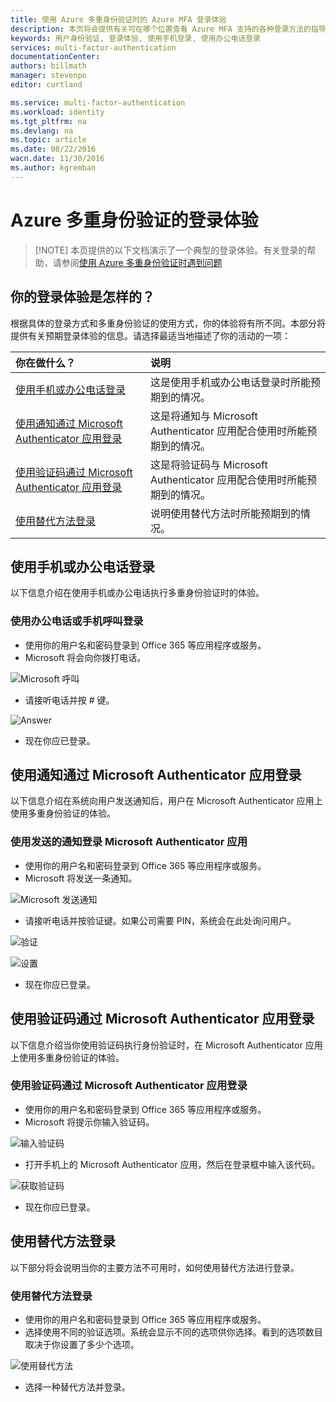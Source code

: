 ```yaml
---
title: 使用 Azure 多重身份验证时的 Azure MFA 登录体验
description: 本页将会提供有关可在哪个位置查看 Azure MFA 支持的各种登录方法的指导。
keywords: 用户身份验证, 登录体验, 使用手机登录, 使用办公电话登录
services: multi-factor-authentication
documentationCenter: 
authors: billmath
manager: stevenpo
editor: curtland

ms.service: multi-factor-authentication
ms.workload: identity
ms.tgt_pltfrm: na
ms.devlang: na
ms.topic: article
ms.date: 08/22/2016
wacn.date: 11/30/2016
ms.author: kgremban
---
```


# Azure 多重身份验证的登录体验
> [!NOTE]  本页提供的以下文档演示了一个典型的登录体验。有关登录的帮助，请参阅[使用 Azure 多重身份验证时遇到问题](./multi-factor-authentication-end-user-manage-settings.md)

## 你的登录体验是怎样的？
根据具体的登录方式和多重身份验证的使用方式，你的体验将有所不同。本部分将提供有关预期登录体验的信息。请选择最适当地描述了你的活动的一项：

你在做什么？|说明
:------------- | :------------- | 
[使用手机或办公电话登录](#signing-in-with-mobile-or-office-phone) | 这是使用手机或办公电话登录时所能预期到的情况。
[使用通知通过 Microsoft Authenticator 应用登录](#signing-in-with-the-microsoft-authenticator-app-using-notification) | 这是将通知与 Microsoft Authenticator 应用配合使用时所能预期到的情况。
[使用验证码通过 Microsoft Authenticator 应用登录](#signing-in-with-the-microsoft-authenticator-app-using-verification-code)|这是将验证码与 Microsoft Authenticator 应用配合使用时所能预期到的情况。
[使用替代方法登录](#signing-in-with-an-alternate-method)|说明使用替代方法时所能预期到的情况。

## 使用手机或办公电话登录  <a name="signing-in-with-mobile-or-office-phone"></a>

以下信息介绍在使用手机或办公电话执行多重身份验证时的体验。

### 使用办公电话或手机呼叫登录

- 使用你的用户名和密码登录到 Office 365 等应用程序或服务。
- Microsoft 将会向你拨打电话。

![Microsoft 呼叫](./media/multi-factor-authentication-end-user-signin-phone/call.png)

- 请接听电话并按 # 键。

![Answer](./media/multi-factor-authentication-end-user-signin-phone/phone.png)

- 现在你应已登录。</li>

## 使用通知通过 Microsoft Authenticator 应用登录  <a name="signing-in-with-the-microsoft-authenticator-app-using-notification"></a>

以下信息介绍在系统向用户发送通知后，用户在 Microsoft Authenticator 应用上使用多重身份验证的体验。

### 使用发送的通知登录 Microsoft Authenticator 应用

- 使用你的用户名和密码登录到 Office 365 等应用程序或服务。
- Microsoft 将发送一条通知。

![Microsoft 发送通知](./media/multi-factor-authentication-end-user-signin-app-notify/notify.png)

- 请接听电话并按验证键。如果公司需要 PIN，系统会在此处询问用户。

![验证](./media/multi-factor-authentication-end-user-signin-app-notify/phone.png)  

![设置](./media/multi-factor-authentication-end-user-first-time-mobile-app/scan3.png)  

- 现在你应已登录。

## 使用验证码通过 Microsoft Authenticator 应用登录  <a name="signing-in-with-the-microsoft-authenticator-app-using-verification-code"></a>

以下信息介绍当你使用验证码执行身份验证时，在 Microsoft Authenticator 应用上使用多重身份验证的体验。

### 使用验证码通过 Microsoft Authenticator 应用登录

- 使用你的用户名和密码登录到 Office 365 等应用程序或服务。
- Microsoft 将提示你输入验证码。

![输入验证码](./media/multi-factor-authentication-end-user-signin-app-verify/verify.png)  

- 打开手机上的 Microsoft Authenticator 应用，然后在登录框中输入该代码。

![获取验证码](./media/multi-factor-authentication-end-user-signin-app-verify/phone.png)  

- 现在你应已登录。

## 使用替代方法登录  <a name="signing-in-with-an-alternate-method"></a>

以下部分将会说明当你的主要方法不可用时，如何使用替代方法进行登录。

### 使用替代方法登录

- 使用你的用户名和密码登录到 Office 365 等应用程序或服务。
- 选择使用不同的验证选项。系统会显示不同的选项供你选择。看到的选项数目取决于你设置了多少个选项。

![使用替代方法](./media/multi-factor-authentication-end-user-signin-alt/alt.png)

- 选择一种替代方法并登录。

<!---HONumber=Mooncake_1010_2016-->
